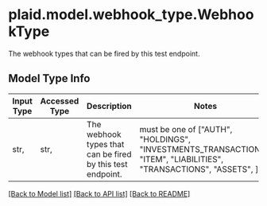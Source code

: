 # plaid.model.webhook_type.WebhookType

The webhook types that can be fired by this test endpoint.

## Model Type Info
Input Type | Accessed Type | Description | Notes
------------ | ------------- | ------------- | -------------
str,  | str,  | The webhook types that can be fired by this test endpoint. | must be one of ["AUTH", "HOLDINGS", "INVESTMENTS_TRANSACTIONS", "ITEM", "LIABILITIES", "TRANSACTIONS", "ASSETS", ] 

[[Back to Model list]](../../README.md#documentation-for-models) [[Back to API list]](../../README.md#documentation-for-api-endpoints) [[Back to README]](../../README.md)


